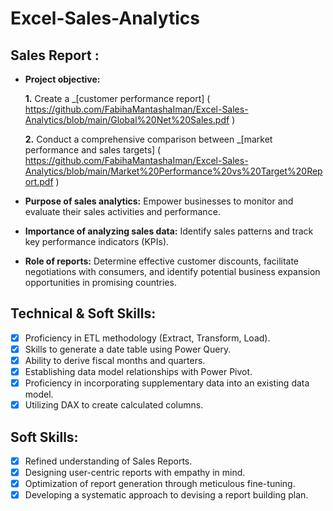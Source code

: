 # Excel-Sales-Analytics
## Sales Report :


- **Project objective:** 

    **1.** Create a _[customer performance report] ( https://github.com/FabihaMantashaIman/Excel-Sales-Analytics/blob/main/Global%20Net%20Sales.pdf )

    **2.** Conduct a comprehensive comparison between _[market performance and sales targets] ( https://github.com/FabihaMantashaIman/Excel-Sales-Analytics/blob/main/Market%20Performance%20vs%20Target%20Report.pdf )
 
- **Purpose of sales analytics:** Empower businesses to monitor and evaluate their sales activities and performance.

- **Importance of analyzing sales data:** Identify sales patterns and track key performance indicators (KPIs).

- **Role of reports:** Determine effective customer discounts, facilitate negotiations with consumers, and identify potential business expansion opportunities in promising countries.


## Technical & Soft Skills:
- [x]	Proficiency in ETL methodology (Extract, Transform, Load).
- [x]	Skills to generate a date table using Power Query.
- [x]	Ability to derive fiscal months and quarters.
- [x]	Establishing data model relationships with Power Pivot.
- [x]	Proficiency in incorporating supplementary data into an existing data model.
- [x]	Utilizing DAX to create calculated columns.

## Soft Skills:
- [x]	Refined understanding of Sales Reports.
- [x]	Designing user-centric reports with empathy in mind.
- [x]	Optimization of report generation through meticulous fine-tuning.
- [x]	Developing a systematic approach to devising a report building plan.
